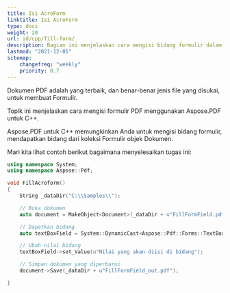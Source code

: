 ```yaml
---
title: Isi AcroForm
linktitle: Isi AcroForm
type: docs
weight: 20
url: id/cpp/fill-form/
description: Bagian ini menjelaskan cara mengisi bidang formulir dalam dokumen PDF dengan Aspose.PDF untuk C++.
lastmod: "2021-12-01"
sitemap:
    changefreq: "weekly"
    priority: 0.7
---
```


Dokumen PDF adalah yang terbaik, dan benar-benar jenis file yang disukai, untuk membuat Formulir.

Topik ini menjelaskan cara mengisi formulir PDF menggunakan Aspose.PDF untuk C++.

Aspose.PDF untuk C++ memungkinkan Anda untuk mengisi bidang formulir, mendapatkan bidang dari koleksi Formulir objek Dokumen.

Mari kita lihat contoh berikut bagaimana menyelesaikan tugas ini:

```cpp
using namespace System;
using namespace Aspose::Pdf;

void FillAcroform()
{
    String _dataDir("C:\\Samples\\");

    // Buka dokumen
    auto document = MakeObject<Document>(_dataDir + u"FillFormField.pdf");

    // Dapatkan bidang
    auto textBoxField = System::DynamicCast<Aspose::Pdf::Forms::TextBoxField>(document->get_Form()->idx_get(u"textbox1"));

    // Ubah nilai bidang
    textBoxField->set_Value(u"Nilai yang akan diisi di bidang");

    // Simpan dokumen yang diperbarui
    document->Save(_dataDir + u"FillFormField_out.pdf");

}
```